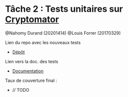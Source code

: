 # Tâche 2 : Tests unitaires sur [Cryptomator](https://github.com/umontreal-diro/cryptomator)
@Nahomy Durand (20201414)
@Louis Forrer (20170329)

Lien du repo avec les nouveaux tests
- [Dépôt](https://github.com/nahodura/tache2)

Lien vers la doc. des tests
- [Documentation]()

Taux de couverture final :
- // TODO
